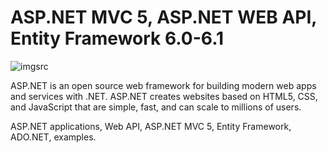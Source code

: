 # ASP.NET MVC 5, ASP.NET WEB API, Entity Framework 6.0-6.1
![imgsrc](https://github.com/narekye/ASP.NET/blob/master/ASP.NET_WebApi_EF_Solution/WebApi_Entity_App/Files/home-hero-2.png)


ASP.NET is an open source web framework for building modern web apps and services with .NET. ASP.NET creates websites based on HTML5, CSS, and JavaScript that are simple, fast, and can scale to millions of users.

ASP.NET applications, Web API, ASP.NET MVC 5, Entity Framework, ADO.NET, examples.
